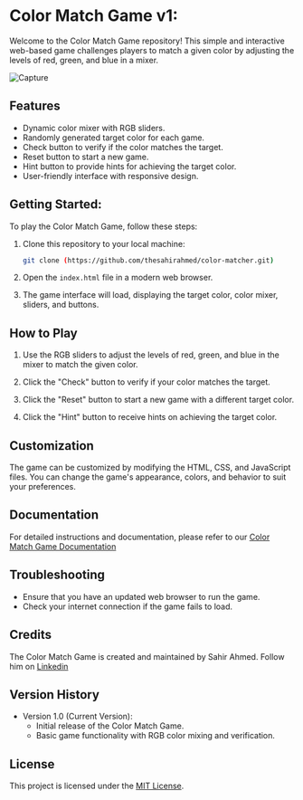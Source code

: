 # Color Match Game v1:

Welcome to the Color Match Game repository! This simple and interactive web-based game challenges players to match a given color by adjusting the levels of red, green, and blue in a mixer.

![Capture](https://github.com/thesahirahmed/color-matcher/assets/96282686/16161b71-43ac-4904-9465-b247d68d879e)


## Features

- Dynamic color mixer with RGB sliders.
- Randomly generated target color for each game.
- Check button to verify if the color matches the target.
- Reset button to start a new game.
- Hint button to provide hints for achieving the target color.
- User-friendly interface with responsive design.

## Getting Started:

To play the Color Match Game, follow these steps:

1. Clone this repository to your local machine:
   ```sh
   git clone (https://github.com/thesahirahmed/color-matcher.git)
2. Open the `index.html` file in a modern web browser.

3. The game interface will load, displaying the target color, color mixer, sliders, and buttons.

## How to Play

1. Use the RGB sliders to adjust the levels of red, green, and blue in the mixer to match the given color.

2. Click the "Check" button to verify if your color matches the target.

3. Click the "Reset" button to start a new game with a different target color.

4. Click the "Hint" button to receive hints on achieving the target color.

## Customization

The game can be customized by modifying the HTML, CSS, and JavaScript files. You can change the game's appearance, colors, and behavior to suit your preferences.

## Documentation

For detailed instructions and documentation, please refer to our [Color Match Game Documentation](https://drive.google.com/file/d/1UkywYZjDVMxOwSiyAkJS4P9L73evulZ6/view?usp=sharing)

## Troubleshooting

- Ensure that you have an updated web browser to run the game.
- Check your internet connection if the game fails to load.

## Credits

The Color Match Game is created and maintained by Sahir Ahmed. Follow him on [Linkedin](https://www.linkedin.com/in/sahir-ahmed/)

## Version History

- Version 1.0 (Current Version):
  - Initial release of the Color Match Game.
  - Basic game functionality with RGB color mixing and verification.

## License

This project is licensed under the [MIT License](LICENSE).
